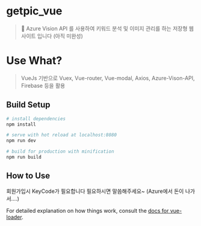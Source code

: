 # getpic_vue

> Azure Vision API 를 사용하여 키워드 분석 및 이미지 관리를 하는
  저장형 웹사이트 입니다 (아직 미완성)

# Use What?

> VueJs 기반으로
  Vuex, Vue-router, Vue-modal, Axios, Azure-Vison-API, Firebase 등을 활용

## Build Setup

``` bash
# install dependencies
npm install

# serve with hot reload at localhost:8080
npm run dev

# build for production with minification
npm run build
```

## How to Use
회원가입시 KeyCode가 필요합니다 필요하시면 말씀해주세요~ (Azure에서 돈이 나가서....)


For detailed explanation on how things work, consult the [docs for vue-loader](http://vuejs.github.io/vue-loader).
